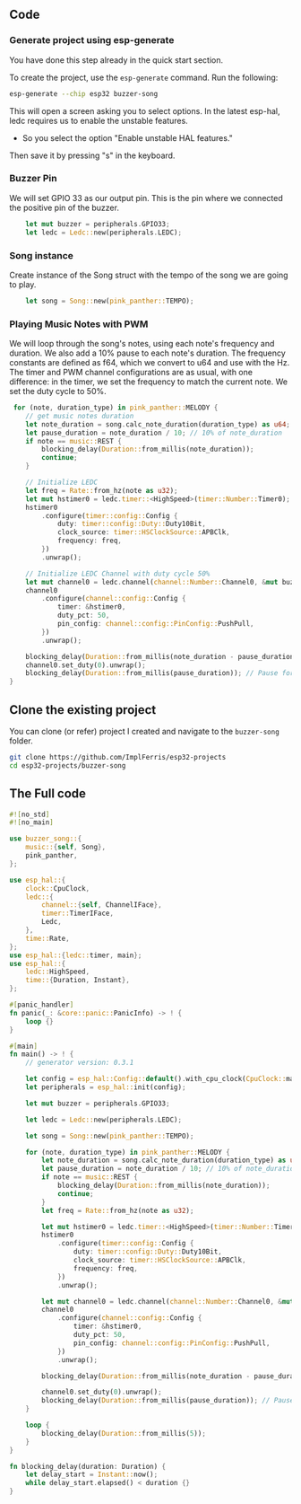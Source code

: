 ## Code

### Generate project using esp-generate

You have done this step already in the quick start section. 

To create the project, use the `esp-generate` command. Run the following:

```sh
esp-generate --chip esp32 buzzer-song
```

This will open a screen asking you to select options.  In the latest esp-hal, ledc requires us to enable the unstable features. 

- So you select the option "Enable unstable HAL features."

Then save it by pressing "s" in the keyboard.

### Buzzer Pin

We will set GPIO 33 as our output pin. This is the pin where we connected the positive pin of the buzzer.

```rust
    let mut buzzer = peripherals.GPIO33;
    let ledc = Ledc::new(peripherals.LEDC);
```

### Song instance
Create instance of the Song struct with the tempo of the song we are going to play.
```rust
    let song = Song::new(pink_panther::TEMPO);
```

### Playing Music Notes with PWM

We will loop through the song's notes, using each note's frequency and duration. We also add a 10% pause to each note's duration. The frequency constants are defined as f64, which we convert to u64 and use with the Hz. The timer and PWM channel configurations are as usual, with one difference: in the timer, we set the frequency to match the current note. We set the duty cycle to 50%.
 
```rust
 for (note, duration_type) in pink_panther::MELODY {
    // get music notes duration
    let note_duration = song.calc_note_duration(duration_type) as u64;
    let pause_duration = note_duration / 10; // 10% of note_duration
    if note == music::REST {
        blocking_delay(Duration::from_millis(note_duration));
        continue;
    }

    // Initialize LEDC
    let freq = Rate::from_hz(note as u32);
    let mut hstimer0 = ledc.timer::<HighSpeed>(timer::Number::Timer0);
    hstimer0
        .configure(timer::config::Config {
            duty: timer::config::Duty::Duty10Bit,
            clock_source: timer::HSClockSource::APBClk,
            frequency: freq,
        })
        .unwrap();

    // Initialize LEDC Channel with duty cycle 50%
    let mut channel0 = ledc.channel(channel::Number::Channel0, &mut buzzer);
    channel0
        .configure(channel::config::Config {
            timer: &hstimer0,
            duty_pct: 50,
            pin_config: channel::config::PinConfig::PushPull,
        })
        .unwrap();

    blocking_delay(Duration::from_millis(note_duration - pause_duration)); // play 90%
    channel0.set_duty(0).unwrap();
    blocking_delay(Duration::from_millis(pause_duration)); // Pause for 10%
}
```


## Clone the existing project
You can clone (or refer) project I created and navigate to the `buzzer-song` folder.

```sh
git clone https://github.com/ImplFerris/esp32-projects
cd esp32-projects/buzzer-song
```


## The Full code

```rust
#![no_std]
#![no_main]

use buzzer_song::{
    music::{self, Song},
    pink_panther,
};

use esp_hal::{
    clock::CpuClock,
    ledc::{
        channel::{self, ChannelIFace},
        timer::TimerIFace,
        Ledc,
    },
    time::Rate,
};
use esp_hal::{ledc::timer, main};
use esp_hal::{
    ledc::HighSpeed,
    time::{Duration, Instant},
};

#[panic_handler]
fn panic(_: &core::panic::PanicInfo) -> ! {
    loop {}
}

#[main]
fn main() -> ! {
    // generator version: 0.3.1

    let config = esp_hal::Config::default().with_cpu_clock(CpuClock::max());
    let peripherals = esp_hal::init(config);

    let mut buzzer = peripherals.GPIO33;

    let ledc = Ledc::new(peripherals.LEDC);

    let song = Song::new(pink_panther::TEMPO);

    for (note, duration_type) in pink_panther::MELODY {
        let note_duration = song.calc_note_duration(duration_type) as u64;
        let pause_duration = note_duration / 10; // 10% of note_duration
        if note == music::REST {
            blocking_delay(Duration::from_millis(note_duration));
            continue;
        }
        let freq = Rate::from_hz(note as u32);

        let mut hstimer0 = ledc.timer::<HighSpeed>(timer::Number::Timer0);
        hstimer0
            .configure(timer::config::Config {
                duty: timer::config::Duty::Duty10Bit,
                clock_source: timer::HSClockSource::APBClk,
                frequency: freq,
            })
            .unwrap();

        let mut channel0 = ledc.channel(channel::Number::Channel0, &mut buzzer);
        channel0
            .configure(channel::config::Config {
                timer: &hstimer0,
                duty_pct: 50,
                pin_config: channel::config::PinConfig::PushPull,
            })
            .unwrap();

        blocking_delay(Duration::from_millis(note_duration - pause_duration)); // play 90%

        channel0.set_duty(0).unwrap();
        blocking_delay(Duration::from_millis(pause_duration)); // Pause for 10%
    }

    loop {
        blocking_delay(Duration::from_millis(5));
    }
}

fn blocking_delay(duration: Duration) {
    let delay_start = Instant::now();
    while delay_start.elapsed() < duration {}
}
```

